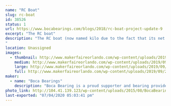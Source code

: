 ```yaml
---
name: "RC Boat"
slug: rc-boat
id: 38526
status: 1
url: https://www.bocabearings.com/blogs/2018/rc-boat-project-update-9
excerpt: "The RC boat"
description: "The RC boat (now named kilo due to the fact that its net weight is 2.2 lbs.) has been tested in different bodies of water. This boat was model after the Chris-Craft high-end boats. It's powered by a basic RC battery, a speed controller and a receiver set-up. 
"
location: Unassigned
images:
  - thumbnail: http://www.makerfaireorlando.com/wp-content/uploads/2019/09/20190925_102338.jpg
    medium: http://www.makerfaireorlando.com/wp-content/uploads/2019/09/20190925_102338.jpg
    large: http://www.makerfaireorlando.com/wp-content/uploads/2019/09/20190925_102338.jpg
    full: http://www.makerfaireorlando.com/wp-content/uploads/2019/09/20190925_102338.jpg
maker:
  - name: "Boca Bearings"
    description: "Boca Bearing is a proud supporter and bearing provider for makers all over the world. Based in South Florida, Boca Bearings provides all types of bearings for robotics, remote-controlled aircraft, 3D printers, industrial equipment- you name it! If it rotates, it probably has our bearing inside of it! "
photo_link: http://104.41.139.123/wp-content/uploads/2015/08/BocaBearings-Logo-Tagline-1024x427.jpg
last-exported: "07/04/2020 05:03:41 pm"
---
```

